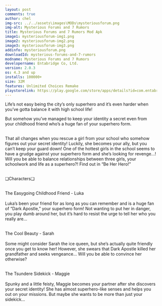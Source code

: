 ```yaml
---
layout: post
comments: true
author: chel
img-src: ../../assets\images\MODs\mysteriousforum.png
img-alt: Mysterious Forums and 7 Rumors
title: Mysterious Forums and 7 Rumors Mod Apk 
image1: mysteriousforum-img1.png
image2: mysteriousforum-img2.png 
image3: mysteriousforum-img3.png
addinfo: mysteriousforum.png
downloadId: mysterious-forums-and-7-rumors
modname: Mysterious Forums and 7 Rumors
developername: Entabridge Co, Ltd.
version: 2.0.3
os: 4.3 and up
installs: 100000+
size: 32M
features: Unlimited Choices Remake
playstorelink: https://play.google.com/store/apps/details?id=com.entabridge.chatnovel3en
---
```

<p>Life’s not easy being the city’s only superhero and it’s even harder when you’ve gotta balance it with high school life! 

But somehow you’ve managed to keep your identity a secret even from your childhood friend who’s a huge fan of your superhero form.<br><br>

That all changes when you rescue a girl from your school who somehow figures out your secret identity! Luckily, she becomes your ally, but you can’t keep your guard down! One of the hottest girls in the school seems to have a grudge against your superhero form and she’s looking for revenge…! Will you be able to balance relationships between three girls, your schoolwork and life as a superhero?! Find out in “Be Her Hero!”<br><br>

❏Characters❏<br><br>

The Easygoing Childhood Friend - Luka<br><br>
Luka’s been your friend for as long as you can remember and is a huge fan of “Dark Apostle,” your superhero form! Not wanting to put her in danger, you play dumb around her, but it’s hard to resist the urge to tell her who you really are…<br><br>

The Cool Beauty - Sarah<br><br>
Some might consider Sarah the ice queen, but she’s actually quite friendly once you get to know her! However, she swears that Dark Apostle killed her grandfather and seeks vengeance… Will you be able to convince her otherwise?<br><br>

The Tsundere Sidekick - Maggie<br><br>
Spunky and a little feisty, Maggie becomes your partner after she discovers your secret identity! She has almost superhero-like senses and helps you out on your missions. But maybe she wants to be more than just your sidekick...</p>